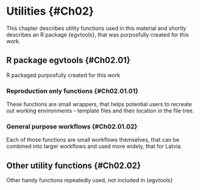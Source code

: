 # Utilities {#Ch02}

This chapter describes utility functions used in this material and shortly 
describes an R package {egvtools}, that was purposfully created for this work.

## R package egvtools  {#Ch02.01}

R packaged purposfully created for this work

### Reproduction only functions {#Ch02.01.01} 

These functions are small wrappers, that helps potential users to recreate out 
working environments - template files and their location in the file tree.

### General purpose workflows {#Ch02.01.02} 

Each of those functions are small workflows themselves, that can be combined 
into larger workflows and used more widely, that for Latvia.

## Other utility functions {#Ch02.02}

Other handy functions repeatedly used, not included in {egvtools}
